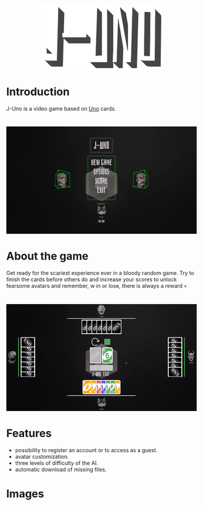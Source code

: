 <p align="center"><img src=".github/juno.png" /></p>

# Introduction

J-Uno is a video game based on [Uno](https://en.wikipedia.org/wiki/Uno_card_game) cards.
#
![main-menu.png](.github%2Fmain-menu.png)
# About the game

Get ready for the scariest experience ever in a bloody random game.
Try to finish the cards before others do and increase your scores 
to unlock fearsome avatars and remember, w in or lose, there is always a reward :skull:
#


![demo.gif](.github%2Fdemo.gif)

# Features 

- possibility to register an account or to access as a guest.
- avatar customization.
- three levels of difficulty of the AI.
- automatic download of missing files.

# Images

